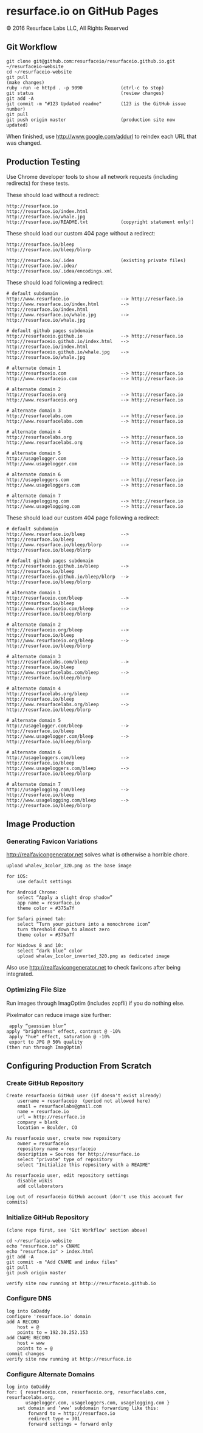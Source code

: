 # resurface.io on GitHub Pages
&copy; 2016 Resurface Labs LLC, All Rights Reserved

## Git Workflow

    git clone git@github.com:resurfaceio/resurfaceio.github.io.git ~/resurfaceio-website
    cd ~/resurfaceio-website
    git pull
    (make changes)
    ruby -run -e httpd . -p 9090              (ctrl-c to stop)
    git status                                (review changes)
    git add -A
    git commit -m "#123 Updated readme"       (123 is the GitHub issue number)
    git pull
    git push origin master                    (production site now updated)

When finished, use http://www.google.com/addurl to reindex each URL that was changed.

## Production Testing

Use Chrome developer tools to show all network requests (including redirects) for these tests.

These should load without a redirect:

    http://resurface.io
    http://resurface.io/index.html
    http://resurface.io/whale.jpg
    http://resurface.io/README.txt            (copyright statement only!)

These should load our custom 404 page without a redirect:

    http://resurface.io/bleep
    http://resurface.io/bleep/blorp

    http://resurface.io/.idea                 (existing private files)
    http://resurface.io/.idea/
    http://resurface.io/.idea/encodings.xml

These should load following a redirect:

    # default subdomain
    http://www.resurface.io                   --> http://resurface.io
    http://www.resurface.io/index.html        --> http://resurface.io/index.html
    http://www.resurface.io/whale.jpg         --> http://resurface.io/whale.jpg

    # default github pages subdomain
    http://resurfaceio.github.io              --> http://resurface.io
    http://resurfaceio.github.io/index.html   --> http://resurface.io/index.html
    http://resurfaceio.github.io/whale.jpg    --> http://resurface.io/whale.jpg

    # alternate domain 1
    http://resurfaceio.com                    --> http://resurface.io
    http://www.resurfaceio.com                --> http://resurface.io

    # alternate domain 2
    http://resurfaceio.org                    --> http://resurface.io
    http://www.resurfaceio.org                --> http://resurface.io

    # alternate domain 3
    http://resurfacelabs.com                  --> http://resurface.io
    http://www.resurfacelabs.com              --> http://resurface.io

    # alternate domain 4
    http://resurfacelabs.org                  --> http://resurface.io
    http://www.resurfacelabs.org              --> http://resurface.io

    # alternate domain 5
    http://usagelogger.com                    --> http://resurface.io
    http://www.usagelogger.com                --> http://resurface.io

    # alternate domain 6
    http://usageloggers.com                   --> http://resurface.io
    http://www.usageloggers.com               --> http://resurface.io

    # alternate domain 7
    http://usagelogging.com                   --> http://resurface.io
    http://www.usagelogging.com               --> http://resurface.io

These should load our custom 404 page following a redirect:

    # default subdomain
    http://www.resurface.io/bleep             --> http://resurface.io/bleep
    http://www.resurface.io/bleep/blorp       --> http://resurface.io/bleep/blorp

    # default github pages subdomain
    http://resurfaceio.github.io/bleep        --> http://resurface.io/bleep
    http://resurfaceio.github.io/bleep/blorp  --> http://resurface.io/bleep/blorp

    # alternate domain 1
    http://resurfaceio.com/bleep              --> http://resurface.io/bleep
    http://www.resurfaceio.com/bleep          --> http://resurface.io/bleep/blorp

    # alternate domain 2
    http://resurfaceio.org/bleep              --> http://resurface.io/bleep
    http://www.resurfaceio.org/bleep          --> http://resurface.io/bleep/blorp

    # alternate domain 3
    http://resurfacelabs.com/bleep            --> http://resurface.io/bleep
    http://www.resurfacelabs.com/bleep        --> http://resurface.io/bleep/blorp

    # alternate domain 4
    http://resurfacelabs.org/bleep            --> http://resurface.io/bleep
    http://www.resurfacelabs.org/bleep        --> http://resurface.io/bleep/blorp

    # alternate domain 5
    http://usagelogger.com/bleep              --> http://resurface.io/bleep
    http://www.usagelogger.com/bleep          --> http://resurface.io/bleep/blorp

    # alternate domain 6
    http://usageloggers.com/bleep             --> http://resurface.io/bleep
    http://www.usageloggers.com/bleep         --> http://resurface.io/bleep/blorp

    # alternate domain 7
    http://usagelogging.com/bleep             --> http://resurface.io/bleep
    http://www.usagelogging.com/bleep         --> http://resurface.io/bleep/blorp

## Image Production

### Generating Favicon Variations

http://realfavicongenerator.net solves what is otherwise a horrible chore.

    upload whalev_3color_320.png as the base image

    for iOS:
        use default settings

    for Android Chrome:
        select “Apply a slight drop shadow”
        app name = resurface.io
        theme color = #375a7f

    for Safari pinned tab:
        select “Turn your picture into a monochrome icon”
        turn threshold down to almost zero
        theme color = #375a7f

    for Windows 8 and 10:
        select “dark blue” color
        upload whalev_1color_inverted_320.png as dedicated image

Also use http://realfavicongenerator.net to check favicons after being integrated.

### Optimizing File Size

Run images through ImagOptim (includes zopfli) if you do nothing else.

Pixelmator can reduce image size further:

     apply “gaussian blur”
    apply "brightness" effect, contrast @ -10%
     apply "hue" effect, saturation @ -10%
     export to JPG @ 50% quality
    (then run through ImagOptim)

## Configuring Production From Scratch

### Create GitHub Repository

    Create resurfaceio GitHub user (if doesn't exist already)
        username = resurfaceio  (period not allowed here)
        email = resurfacelabs@gmail.com
        name = resurface.io
        url = http://resurface.io
        company = blank
        location = Boulder, CO

    As resurfaceio user, create new repository
        owner = resurfaceio
        repository name = resurfaceio
        description = Sources for http://resurface.io
        select "private" type of repository
        select "Initialize this repository with a README"

    As resurfaceio user, edit repository settings
        disable wikis
        add collaborators

    Log out of resurfaceio GitHub account (don't use this account for commits)

### Initialize GitHub Repository

    (clone repo first, see 'Git Workflow' section above)

    cd ~/resurfaceio-website
    echo "resurface.io" > CNAME
    echo "resurface.io" > index.html
    git add -A
    git commit -m "Add CNAME and index files"
    git pull
    git push origin master

    verify site now running at http://resurfaceio.github.io

### Configure DNS

    log into GoDaddy
    configure 'resurface.io' domain
    add A RECORD
        host = @
        points to = 192.30.252.153
    add CNAME RECORD
        host = www
        points to = @
    commit changes
    verify site now running at http://resurface.io

### Configure Alternate Domains

    log into GoDaddy
    for: { resurfaceio.com, resurfaceio.org, resurfacelabs.com, resurfacelabs.org,
           usagelogger.com, usageloggers.com, usagelogging.com }
        set domain and ‘www’ subdomain forwarding like this:
            forward to = http://resurface.io
            redirect type = 301
            forward settings = forward only
